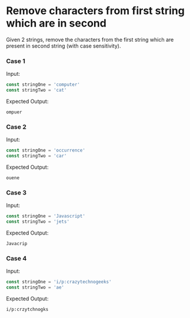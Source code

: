 # Remove characters from first string which are in second

Given 2 strings, remove the characters from the first string which are present in second string (with case sensitivity).

### Case 1

Input:
```js
const stringOne = 'computer'
const stringTwo = 'cat'
```

Expected Output:
```
ompuer
```

### Case 2

Input:
```js
const stringOne = 'occurrence'
const stringTwo = 'car'
```

Expected Output:
```
ouene
```

### Case 3

Input:
```js
const stringOne = 'Javascript'
const stringTwo = 'jets'
```

Expected Output:
```
Javacrip
```

### Case 4

Input:
```js
const stringOne = 'i/p:crazytechnogeeks'
const stringTwo = 'ae'
```

Expected Output:
```
i/p:crzytchnogks
```